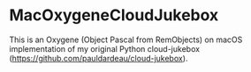 # MacOxygeneCloudJukebox

This is an Oxygene (Object Pascal from RemObjects) on macOS implementation of my original Python cloud-jukebox (https://github.com/pauldardeau/cloud-jukebox).
